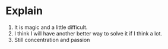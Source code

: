 # Explain

1. It is magic and a little difficult.
2. I think I will have another better way to solve it if I think a lot.
3. Still concentration and passion